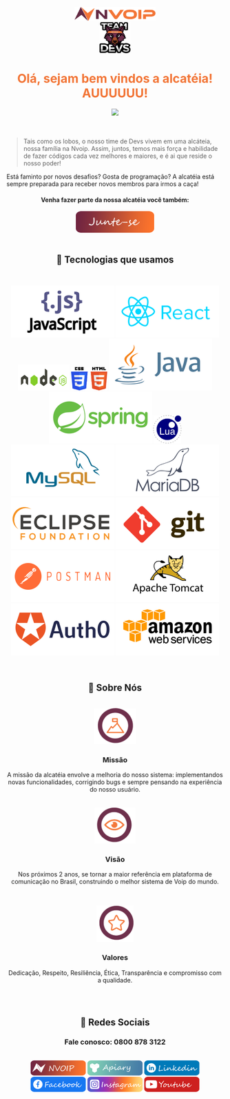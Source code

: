 <div align="center"><img src="/img/logos/logo-nvoip.png" width = 188px height = 32px/>  
 <br>
<img src="/img/logos/logo-devs.png" width = 72px height = 72px/></div>



<font color = "#f27435"><h1 align="center"> Olá, sejam bem vindos a alcatéia! AUUUUUU! </h1></font>

<div align="center"><img src="https://i.gifer.com/origin/9a/9a7b5dd5f43671afb591e70370b1b5b1.gif"/></div>
<br>
<br>

> Tais como os lobos, o nosso time de Devs vivem em uma alcáteia, nossa família na Nvoip. Assim, juntos, temos mais força e habilidade de fazer códigos cada vez melhores e maiores, e é ai que reside o nosso poder! 


Está faminto por novos desafios? Gosta de programação? A alcatéia está sempre preparada para receber novos membros para irmos a caça!
<div align="center">
<h4> Venha fazer parte da nossa alcatéia você também: </h4>
<a href="https://nvoip.solides.jobs/"   target=”_blank”> <img src="/img/redes-sociais/junte-se.png" height = 50px ></a>
</div>

 <br>

   <h2 align="center">🚀 Tecnologias que usamos</h2>
  
   <br>
   
   <div align="center">
   
   <img src="/img/tecnologias/js.svg"/>  <img src="/img/tecnologias/react.svg"/> <img src="/img/tecnologias/node.svg" width = 120px height = 60px/> 
   <img src="/img/tecnologias/css-html.svg" height = 54px /> <img src="/img/tecnologias/java.svg"/> 
   <img src="/img/tecnologias/spring.svg" /> <img src="/img/tecnologias/lua.svg" width = 65px height = 65px/> <img src="/img/tecnologias/mysql.svg" /> 
   <img src="/img/tecnologias/mariadb.svg"/> <img src="/img/tecnologias/eclipse.svg"/> <img src="/img/tecnologias/git.svg"/> 
   <img src="/img/tecnologias/postman.svg"/> <img src="/img/tecnologias/tomcat.svg"/> <img src="/img/tecnologias/auth0.svg"/> <img src="/img/tecnologias/amazon.svg"/> 
   </div>                                       
   <br>
    
 
 
 <h2 align="center">🚀 Sobre Nós </h2>
  <br>
 
 
<div align="center">
<img src="/img/logos/missao.png" height = 84px/>
<h3 color="F27435">Missão</h3>
 A missão da alcatéia envolve a melhoria do nosso sistema: implementandos novas funcionalidades, corrigindo bugs e sempre pensando na experiência do nosso usuário.
</div>
<br><br>

<div align="center">
<img src="/img/logos/visao.png" height = 84px />
<h3>Visão</h3>
<p>Nos próximos 2 anos, se tornar a maior referência em plataforma de comunicação no Brasil, construindo o melhor sistema de Voip do mundo.</p>
</div>
<br><br>
   
<div align="center">
<img src="/img/logos/valores.png" height = 84px />
<h3>Valores</h3>
<p>Dedicação, Respeito, Resiliência, Ética, Transparência e compromisso com a qualidade.</p>
</div>

<br><br>

<h2 align="center">🚀 Redes Sociais </h2>

  <h3 align="center">Fale conosco: 0800 878 3122</h3>
  <br> 
  

  
   <div id="div-logos" align="center" display: "inline-block">
   <a href="https://www.nvoip.com.br/"> <img src="/img/redes-sociais/nvoip-3.png" height = 35px ></a>
   <a href="https://nvoip.docs.apiary.io/#"><img src="/img/redes-sociais/apiary2.png" height = 35px   ></a>
   <a href="https://www.linkedin.com/company/nvoip/mycompany/"><img src="/img/redes-sociais/linkedin-logo.png"  height = 35px  ></a>
   <a href="https://pt-br.facebook.com/nvoipcloud/"><img src="/img/redes-sociais/facebook-logo.png"  height = 35px   ></a>
   <a href="https://www.instagram.com/nvoip/?hl=pt-br"><img src="/img/redes-sociais/instagram-logo.png" height = 35px  ></a>
   <a href="https://www.youtube.com/channel/UC8uZS62vg1iXTXdzOGF7c8w"><img src="/img/redes-sociais/youtube-logo.png"  height = 35px ></a>
   </div>
